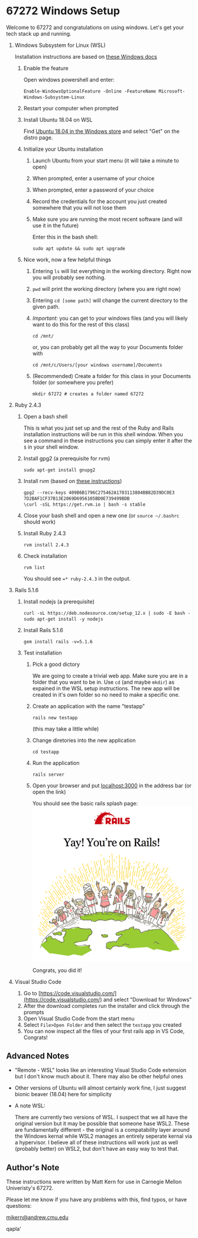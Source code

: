 # 67272 Windows Setup
Welcome to 67272 and congratulations on using windows. Let's get your tech
stack up and running.

1) Windows Subsystem for Linux (WSL)

    Installation instructions are based on [these Windows docs](https://docs.microsoft.com/en-us/windows/wsl/install-win10)

    1) Enable the feature

        Open windows powershell and enter:
        ```
        Enable-WindowsOptionalFeature -Online -FeatureName Microsoft-Windows-Subsystem-Linux
        ```

    2) Restart your computer when prompted

    3) Install Ubuntu 18.04 on WSL

        Find [Ubuntu 18.04 in the Windows store](https://www.microsoft.com/store/apps/9N9TNGVNDL3Q)
        and select "Get" on the distro page.

    4) Initialize your Ubuntu installation

        1) Launch Ubuntu from your start menu (it will take a minute to open)
        2) When prompted, enter a username of your choice
        3) When prompted, enter a password of your choice
        4) Record the credentials for the account you just created somewhere
        that you will not lose them
        5) Make sure you are running the most recent software (and will use
        it in the future)

            Enter this in the bash shell:
            ```
            sudo apt update && sudo apt upgrade
            ```
    5) Nice work, now a few helpful things

        1) Entering `ls` will list everything in the working directory. Right
        now you will probably see nothing.
        2) `pwd` will print the working directory (where you are right now)
        3) Entering `cd [some path]` will change the current directory to the
        given path.
        4) *Important:* you can get to your windows files (and you will likely
          want to do this for the rest of this class)

            ```
            cd /mnt/
            ```
            or, you can probably get all the way to your Documents folder with
            ```
            cd /mnt/c/Users/[your windows username]/Documents
            ```

        5) (Recommended) Create a folder for this class in your Documents
        folder (or somewhere you prefer)

            ```
            mkdir 67272 # creates a folder named 67272
            ```

2) Ruby 2.4.3
    1) Open a bash shell

        This is what you just set up and the rest of the Ruby and Rails
        installation instructions will be run in this shell window. When
        you see a command in these instructions you can simply enter it after
        the `$` in your shell window.

    2) Install gpg2 (a prerequisite for rvm)

        ```
        sudo apt-get install gnupg2
        ```

    3) Install rvm (based on [these instructions](https://rvm.io/))

        ```
        gpg2 --recv-keys 409B6B1796C275462A1703113804BB82D39DC0E3 7D2BAF1CF37B13E2069D6956105BD0E739499BDB
        \curl -sSL https://get.rvm.io | bash -s stable
        ```

    4) Close your bash shell and open a new one (or `source ~/.bashrc` should work)

    5) Install Ruby 2.4.3

        ```
        rvm install 2.4.3
        ```

    6) Check installation

        ```
        rvm list
        ```
        You should see `=* ruby-2.4.3` in the output.

3) Rails 5.1.6
    1) Install nodejs (a prerequisite)

        ```
        curl -sL https://deb.nodesource.com/setup_12.x | sudo -E bash -
        sudo apt-get install -y nodejs
        ```

    2) Install Rails 5.1.6

        ```
        gem install rails -v=5.1.6
        ```

    3) Test installation
        1) Pick a good dictory

            We are going to create a trivial web app. Make sure you are in a
            folder that you want to be in. Use `cd` (and maybe `mkdir`) as expained
            in the WSL setup instructions. The new app will be created in it's own
            folder so no need to make a specific one.

        2) Create an application with the name "testapp"

            ```
            rails new testapp
            ```
            (this may take a little while)

        3) Change diretories into the new application

            ```
            cd testapp
            ```

        4) Run the application

            ```
            rails server
            ```

        5) Open your browser and put [localhost:3000](localhost:3000) in the
        address bar (or open the link)

            You should see the basic rails splash page:
            ![splash page image](https://github.com/mjkern/67272-Windows-Setup/blob/master/rails_welcome.png?raw=true)

            Congrats, you did it!

4) Visual Studio Code

    1) Go to [https://code.visualstudio.com/](https://code.visualstudio.com/)
    and select "Download for Windows"
    2) After the download completes run the installer and click through the
    prompts
    3) Open Visual Studio Code from the start menu
    4) Select `File>Open Folder` and then select the `testapp` you created
    5) You can now inspect all the files of your first rails app in VS Code, Congrats!

## Advanced Notes

* "Remote - WSL" looks like an interesting Visual Studio Code extension but I
don't know much about it. There may also be other helpful ones
* Other versions of Ubuntu will almost certainly work fine, I just suggest
bionic beaver (18.04) here for simplicity
* A note WSL:

    There are currently two versions of WSL. I suspect that we all have the
    original version but it may be possible that someone hase WSL2. These are
    fundamentally different - the original is a compatability layer around the
    Windows kernal while WSL2 manages an entirely seperate kernal via a
    hypervisor. I believe all of these instructions will work just as well
    (probably better) on WSL2, but don't have an easy way to test that.

## Author's Note

These instructions were written by Matt Kern for use in Carnegie Mellon
Univeristy's 67272.

Please let me know if you have any problems with this, find typos, or have
questions:

mjkern@andrew.cmu.edu

qapla'

